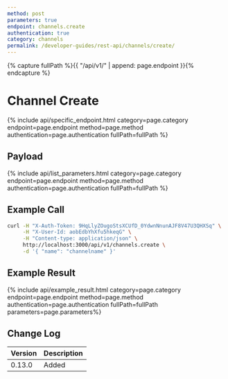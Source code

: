 ```yaml
---
method: post
parameters: true
endpoint: channels.create
authentication: true
category: channels
permalink: /developer-guides/rest-api/channels/create/
---
```


{% capture fullPath %}{{ "/api/v1/" | append: page.endpoint }}{% endcapture %}

# Channel Create

{% include api/specific_endpoint.html category=page.category endpoint=page.endpoint method=page.method authentication=page.authentication fullPath=fullPath %}

<!-- Creates a new public channel, optionally including specified users. The channel creator is always included.

| URL | Requires Auth | HTTP Method |
| :--- | :--- | :--- |
| `/api/v1/channels.create` | `yes` | `POST` | -->

## Payload

{% include api/list_parameters.html category=page.category endpoint=page.endpoint method=page.method authentication=page.authentication fullPath=fullPath %}

<!-- | Argument | Example | Required | Description |
| :--- | :--- | :--- | :--- |
| `name` | `channelname` | Required | The name of the new channel |
| `members` | `["rocket.cat"]` | Optional <br> Default: `[]` | The users to add to the channel when it is created. |
| `readOnly` | `true` | Optional <br> Default: `false` | Set if the channel is read only or not. | -->

## Example Call

```bash
curl -H "X-Auth-Token: 9HqLlyZOugoStsXCUfD_0YdwnNnunAJF8V47U3QHXSq" \
     -H "X-User-Id: aobEdbYhXfu5hkeqG" \
     -H "Content-type: application/json" \
     http://localhost:3000/api/v1/channels.create \
     -d '{ "name": "channelname" }'
```

## Example Result

{% include api/example_result.html category=page.category endpoint=page.endpoint method=page.method authentication=page.authentication fullPath=fullPath parameters=page.parameters%}

<!-- ```json
{
   "channel": {
      "_id": "ByehQjC44FwMeiLbX",
      "name": "channelname",
      "t": "c",
      "usernames": [
         "example"
      ],
      "msgs": 0,
      "u": {
         "_id": "aobEdbYhXfu5hkeqG",
         "username": "example"
      },
      "ts": "2016-05-30T13:42:25.304Z"
   },
   "success": true
}
``` -->

## Change Log

| Version | Description |
| :--- | :--- |
| 0.13.0 | Added |
